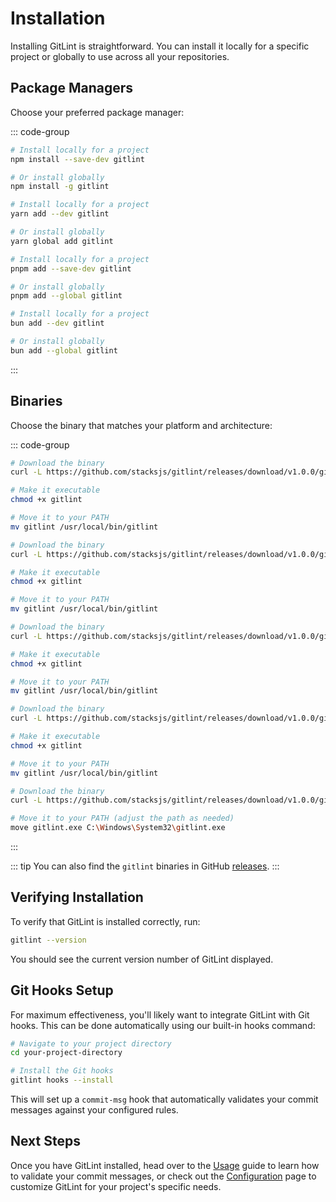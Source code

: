 # Installation

Installing GitLint is straightforward. You can install it locally for a specific project or globally to use across all your repositories.

## Package Managers

Choose your preferred package manager:

::: code-group

```sh [npm]
# Install locally for a project
npm install --save-dev gitlint

# Or install globally
npm install -g gitlint
```

```sh [yarn]
# Install locally for a project
yarn add --dev gitlint

# Or install globally
yarn global add gitlint
```

```sh [pnpm]
# Install locally for a project
pnpm add --save-dev gitlint

# Or install globally
pnpm add --global gitlint
```

```sh [bun]
# Install locally for a project
bun add --dev gitlint

# Or install globally
bun add --global gitlint
```

:::

## Binaries

Choose the binary that matches your platform and architecture:

::: code-group

```sh [macOS (arm64)]
# Download the binary
curl -L https://github.com/stacksjs/gitlint/releases/download/v1.0.0/gitlint-darwin-arm64 -o gitlint

# Make it executable
chmod +x gitlint

# Move it to your PATH
mv gitlint /usr/local/bin/gitlint
```

```sh [macOS (x64)]
# Download the binary
curl -L https://github.com/stacksjs/gitlint/releases/download/v1.0.0/gitlint-darwin-x64 -o gitlint

# Make it executable
chmod +x gitlint

# Move it to your PATH
mv gitlint /usr/local/bin/gitlint
```

```sh [Linux (arm64)]
# Download the binary
curl -L https://github.com/stacksjs/gitlint/releases/download/v1.0.0/gitlint-linux-arm64 -o gitlint

# Make it executable
chmod +x gitlint

# Move it to your PATH
mv gitlint /usr/local/bin/gitlint
```

```sh [Linux (x64)]
# Download the binary
curl -L https://github.com/stacksjs/gitlint/releases/download/v1.0.0/gitlint-linux-x64 -o gitlint

# Make it executable
chmod +x gitlint

# Move it to your PATH
mv gitlint /usr/local/bin/gitlint
```

```sh [Windows (x64)]
# Download the binary
curl -L https://github.com/stacksjs/gitlint/releases/download/v1.0.0/gitlint-windows-x64.exe -o gitlint.exe

# Move it to your PATH (adjust the path as needed)
move gitlint.exe C:\Windows\System32\gitlint.exe
```

:::

::: tip
You can also find the `gitlint` binaries in GitHub [releases](https://github.com/stacksjs/gitlint/releases).
:::

## Verifying Installation

To verify that GitLint is installed correctly, run:

```bash
gitlint --version
```

You should see the current version number of GitLint displayed.

## Git Hooks Setup

For maximum effectiveness, you'll likely want to integrate GitLint with Git hooks. This can be done automatically using our built-in hooks command:

```bash
# Navigate to your project directory
cd your-project-directory

# Install the Git hooks
gitlint hooks --install
```

This will set up a `commit-msg` hook that automatically validates your commit messages against your configured rules.

## Next Steps

Once you have GitLint installed, head over to the [Usage](/usage) guide to learn how to validate your commit messages, or check out the [Configuration](/config) page to customize GitLint for your project's specific needs.
